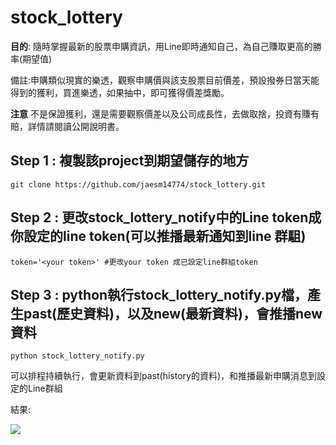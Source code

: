 # stock_lottery

**目的**: 隨時掌握最新的股票申購資訊，用Line即時通知自己，為自己賺取更高的勝率(期望值)

備註:申購類似現實的樂透，觀察申購價與該支股票目前價差，預設撥券日當天能得到的獲利，買進樂透，如果抽中，即可獲得價差獎勵。

**注意**
不是保證獲利，還是需要觀察價差以及公司成長性，去做取捨，投資有賺有賠，詳情請閱讀公開說明書。

## Step 1 : 複製該project到期望儲存的地方

```
git clone https://github.com/jaesm14774/stock_lottery.git
```

## Step 2 : 更改stock_lottery_notify中的Line token成你設定的line token(可以推播最新通知到line 群駔)

```
token='<your token>' #更改your token 成已設定line群組token
```

## Step 3 : python執行stock_lottery_notify.py檔，產生past(歷史資料)，以及new(最新資料)，會推播new資料

```
python stock_lottery_notify.py
```

可以排程持續執行，會更新資料到past(history的資料)，和推播最新申購消息到設定的Line群組

結果:

![](https://i.imgur.com/fg880jG.png)
